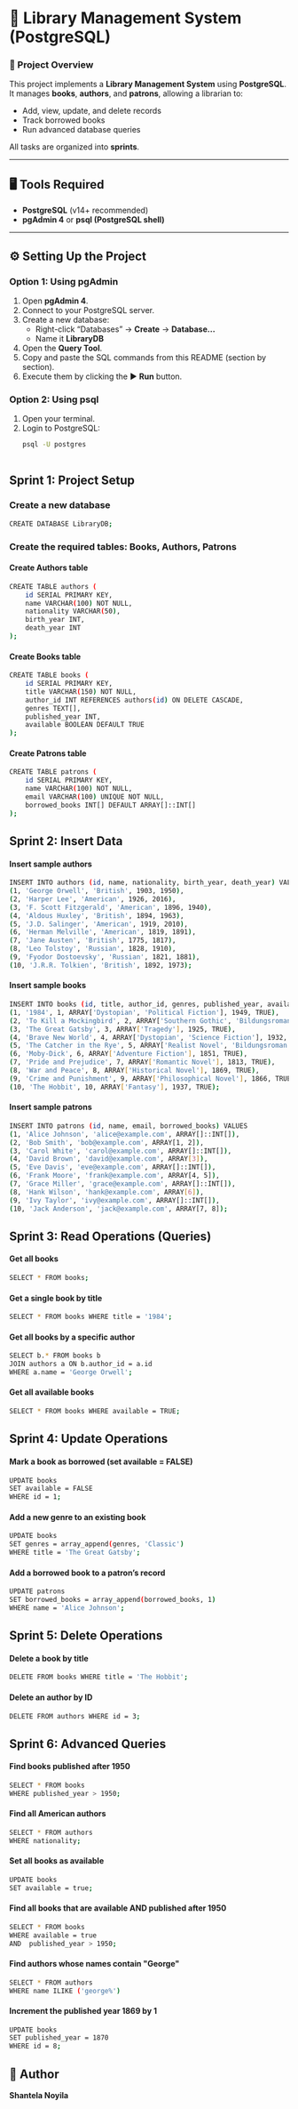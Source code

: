 # 📘 Library Management System (PostgreSQL)

### 🧾 Project Overview
This project implements a **Library Management System** using **PostgreSQL**.  
It manages **books**, **authors**, and **patrons**, allowing a librarian to:
- Add, view, update, and delete records
- Track borrowed books
- Run advanced database queries

All tasks are organized into **sprints**.

---

## 🖥️ Tools Required
- **PostgreSQL** (v14+ recommended)
- **pgAdmin 4** or **psql (PostgreSQL shell)**

---

## ⚙️ Setting Up the Project

### Option 1: Using **pgAdmin**
1. Open **pgAdmin 4**.
2. Connect to your PostgreSQL server.
3. Create a new database:
   - Right-click “Databases” → **Create** → **Database...**
   - Name it **LibraryDB**
4. Open the **Query Tool**.
5. Copy and paste the SQL commands from this README (section by section).
6. Execute them by clicking the ▶️ **Run** button.

### Option 2: Using **psql**
1. Open your terminal.
2. Login to PostgreSQL:
   ```bash
   psql -U postgres



## Sprint 1: Project Setup
### Create a new database
~~~bash
CREATE DATABASE LibraryDB;
~~~
### Create the required tables: Books, Authors, Patrons
#### Create Authors table
~~~bash
CREATE TABLE authors (
    id SERIAL PRIMARY KEY,
    name VARCHAR(100) NOT NULL,
    nationality VARCHAR(50),
    birth_year INT,
    death_year INT
);
~~~

#### Create Books table
~~~bash
CREATE TABLE books (
    id SERIAL PRIMARY KEY,
    title VARCHAR(150) NOT NULL,
    author_id INT REFERENCES authors(id) ON DELETE CASCADE,
    genres TEXT[],
    published_year INT,
    available BOOLEAN DEFAULT TRUE
);
~~~

#### Create Patrons table
~~~bash
CREATE TABLE patrons (
    id SERIAL PRIMARY KEY,
    name VARCHAR(100) NOT NULL,
    email VARCHAR(100) UNIQUE NOT NULL,
    borrowed_books INT[] DEFAULT ARRAY[]::INT[]
);
~~~

## Sprint 2: Insert Data
#### Insert sample authors
~~~bash
INSERT INTO authors (id, name, nationality, birth_year, death_year) VALUES
(1, 'George Orwell', 'British', 1903, 1950),
(2, 'Harper Lee', 'American', 1926, 2016),
(3, 'F. Scott Fitzgerald', 'American', 1896, 1940),
(4, 'Aldous Huxley', 'British', 1894, 1963),
(5, 'J.D. Salinger', 'American', 1919, 2010),
(6, 'Herman Melville', 'American', 1819, 1891),
(7, 'Jane Austen', 'British', 1775, 1817),
(8, 'Leo Tolstoy', 'Russian', 1828, 1910),
(9, 'Fyodor Dostoevsky', 'Russian', 1821, 1881),
(10, 'J.R.R. Tolkien', 'British', 1892, 1973);
~~~

#### Insert sample books
~~~bash
INSERT INTO books (id, title, author_id, genres, published_year, available) VALUES
(1, '1984', 1, ARRAY['Dystopian', 'Political Fiction'], 1949, TRUE),
(2, 'To Kill a Mockingbird', 2, ARRAY['Southern Gothic', 'Bildungsroman'], 1960, TRUE),
(3, 'The Great Gatsby', 3, ARRAY['Tragedy'], 1925, TRUE),
(4, 'Brave New World', 4, ARRAY['Dystopian', 'Science Fiction'], 1932, TRUE),
(5, 'The Catcher in the Rye', 5, ARRAY['Realist Novel', 'Bildungsroman'], 1951, TRUE),
(6, 'Moby-Dick', 6, ARRAY['Adventure Fiction'], 1851, TRUE),
(7, 'Pride and Prejudice', 7, ARRAY['Romantic Novel'], 1813, TRUE),
(8, 'War and Peace', 8, ARRAY['Historical Novel'], 1869, TRUE),
(9, 'Crime and Punishment', 9, ARRAY['Philosophical Novel'], 1866, TRUE),
(10, 'The Hobbit', 10, ARRAY['Fantasy'], 1937, TRUE);
~~~

#### Insert sample patrons
```bash
INSERT INTO patrons (id, name, email, borrowed_books) VALUES
(1, 'Alice Johnson', 'alice@example.com', ARRAY[]::INT[]),
(2, 'Bob Smith', 'bob@example.com', ARRAY[1, 2]),
(3, 'Carol White', 'carol@example.com', ARRAY[]::INT[]),
(4, 'David Brown', 'david@example.com', ARRAY[3]),
(5, 'Eve Davis', 'eve@example.com', ARRAY[]::INT[]),
(6, 'Frank Moore', 'frank@example.com', ARRAY[4, 5]),
(7, 'Grace Miller', 'grace@example.com', ARRAY[]::INT[]),
(8, 'Hank Wilson', 'hank@example.com', ARRAY[6]),
(9, 'Ivy Taylor', 'ivy@example.com', ARRAY[]::INT[]),
(10, 'Jack Anderson', 'jack@example.com', ARRAY[7, 8]);
```
## Sprint 3: Read Operations (Queries)
#### Get all books
```bash
SELECT * FROM books;
```

#### Get a single book by title
```bash
SELECT * FROM books WHERE title = '1984';
```

#### Get all books by a specific author 
```bash
SELECT b.* FROM books b
JOIN authors a ON b.author_id = a.id
WHERE a.name = 'George Orwell';
```

#### Get all available books
```bash
SELECT * FROM books WHERE available = TRUE;
```

## Sprint 4: Update Operations
#### Mark a book as borrowed (set available = FALSE)
```bash
UPDATE books
SET available = FALSE
WHERE id = 1;
```
#### Add a new genre to an existing book
```bash
UPDATE books
SET genres = array_append(genres, 'Classic')
WHERE title = 'The Great Gatsby';
```
#### Add a borrowed book to a patron’s record
```bash
UPDATE patrons
SET borrowed_books = array_append(borrowed_books, 1)
WHERE name = 'Alice Johnson';
```
## Sprint 5: Delete Operations
#### Delete a book by title
```bash
DELETE FROM books WHERE title = 'The Hobbit';
```
#### Delete an author by ID
```bash
DELETE FROM authors WHERE id = 3;
```
## Sprint 6: Advanced Queries
#### Find books published after 1950
```bash
SELECT * FROM books 
WHERE published_year > 1950;
```
#### Find all American authors
```bash
SELECT * FROM authors
WHERE nationality;
```
#### Set all books as available
```bash
UPDATE books
SET available = true;
```
#### Find all books that are available AND published after 1950
```bash
SELECT * FROM books
WHERE available = true 
AND  published_year > 1950;
```
#### Find authors whose names contain "George"
```bash
SELECT * FROM authors
WHERE name ILIKE ('george%')
```
#### Increment the published year 1869 by 1
```bash
UPDATE books 
SET published_year = 1870
WHERE id = 8;
```


## 📄 Author

**Shantela Noyila**
